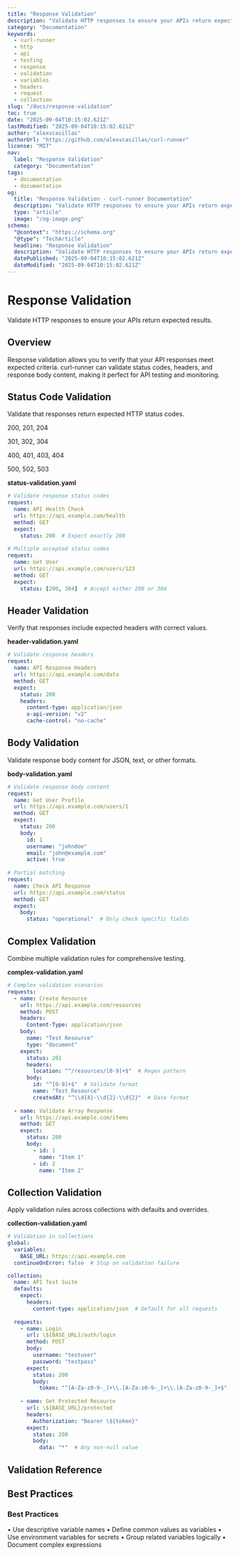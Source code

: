 ```yaml
---
title: "Response Validation"
description: "Validate HTTP responses to ensure your APIs return expected results."
category: "Documentation"
keywords:
  - curl-runner
  - http
  - api
  - testing
  - response
  - validation
  - variables
  - headers
  - request
  - collection
slug: "/docs/response-validation"
toc: true
date: "2025-09-04T10:15:02.621Z"
lastModified: "2025-09-04T10:15:02.621Z"
author: "alexvcasillas"
authorUrl: "https://github.com/alexvcasillas/curl-runner"
license: "MIT"
nav:
  label: "Response Validation"
  category: "Documentation"
tags:
  - documentation
  - documentation
og:
  title: "Response Validation - curl-runner Documentation"
  description: "Validate HTTP responses to ensure your APIs return expected results."
  type: "article"
  image: "/og-image.png"
schema:
  "@context": "https://schema.org"
  "@type": "TechArticle"
  headline: "Response Validation"
  description: "Validate HTTP responses to ensure your APIs return expected results."
  datePublished: "2025-09-04T10:15:02.621Z"
  dateModified: "2025-09-04T10:15:02.621Z"
---
```


# Response Validation

Validate HTTP responses to ensure your APIs return expected results.

## Overview

Response validation allows you to verify that your API responses meet expected criteria. curl-runner can validate status codes, headers, and response body content, making it perfect for API testing and monitoring.

## Status Code Validation

Validate that responses return expected HTTP status codes.

200, 201, 204

301, 302, 304

400, 401, 403, 404

500, 502, 503

**status-validation.yaml**

```yaml
# Validate response status codes
request:
  name: API Health Check
  url: https://api.example.com/health
  method: GET
  expect:
    status: 200  # Expect exactly 200
    
# Multiple accepted status codes
request:
  name: Get User
  url: https://api.example.com/users/123
  method: GET
  expect:
    status: [200, 304]  # Accept either 200 or 304
```

## Header Validation

Verify that responses include expected headers with correct values.

**header-validation.yaml**

```yaml
# Validate response headers
request:
  name: API Response Headers
  url: https://api.example.com/data
  method: GET
  expect:
    status: 200
    headers:
      content-type: application/json
      x-api-version: "v2"
      cache-control: "no-cache"
```

## Body Validation

Validate response body content for JSON, text, or other formats.

**body-validation.yaml**

```yaml
# Validate response body content
request:
  name: Get User Profile
  url: https://api.example.com/users/1
  method: GET
  expect:
    status: 200
    body:
      id: 1
      username: "johndoe"
      email: "john@example.com"
      active: true
      
# Partial matching
request:
  name: Check API Response
  url: https://api.example.com/status
  method: GET
  expect:
    body:
      status: "operational"  # Only check specific fields
```

## Complex Validation

Combine multiple validation rules for comprehensive testing.

**complex-validation.yaml**

```yaml
# Complex validation scenarios
requests:
  - name: Create Resource
    url: https://api.example.com/resources
    method: POST
    headers:
      Content-Type: application/json
    body:
      name: "Test Resource"
      type: "document"
    expect:
      status: 201
      headers:
        location: "^/resources/[0-9]+$"  # Regex pattern
      body:
        id: "^[0-9]+$"  # Validate format
        name: "Test Resource"
        createdAt: "^\\d{4}-\\d{2}-\\d{2}"  # Date format
        
  - name: Validate Array Response
    url: https://api.example.com/items
    method: GET
    expect:
      status: 200
      body:
        - id: 1
          name: "Item 1"
        - id: 2
          name: "Item 2"
```

## Collection Validation

Apply validation rules across collections with defaults and overrides.

**collection-validation.yaml**

```yaml
# Validation in collections
global:
  variables:
    BASE_URL: https://api.example.com
  continueOnError: false  # Stop on validation failure

collection:
  name: API Test Suite
  defaults:
    expect:
      headers:
        content-type: application/json  # Default for all requests
  
  requests:
    - name: Login
      url: \${BASE_URL}/auth/login
      method: POST
      body:
        username: "testuser"
        password: "testpass"
      expect:
        status: 200
        body:
          token: "^[A-Za-z0-9-_]+\\.[A-Za-z0-9-_]+\\.[A-Za-z0-9-_]+$"  # JWT format
          
    - name: Get Protected Resource
      url: \${BASE_URL}/protected
      headers:
        Authorization: "Bearer \${token}"
      expect:
        status: 200
        body:
          data: "*"  # Any non-null value
```

## Validation Reference

## Best Practices

### Best Practices

• Use descriptive variable names
• Define common values as variables
• Use environment variables for secrets
• Group related variables logically
• Document complex expressions
